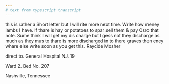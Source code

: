```yaml
---
# text from typescript transcript
---
```

this is rather a Short letter but I will rite more next time. Write how meney lambs I have. If thare is hay or potatoes to spar sell them & pay Osro that note. Sume think I will get my dis charge but I gess not they discharge as much as they mus to thare is more discharged in to there graves then eney whare else write soon as you get this. Raycide Mosher

direct to. General Hospital NJ. 19

Ward 2. Bed No. 207

Nashville, Tennessee
